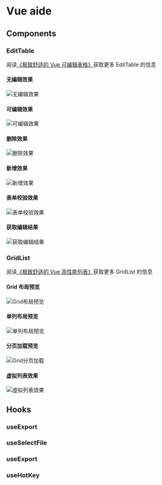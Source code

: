 # Vue aide

## Components

### EditTable

阅读[《极致舒适的 Vue 可编辑表格》](https://juejin.cn/post/7242140832379584567)获取更多 EditTable 的信息

#### 无编辑效果

![无编辑效果](https://cdn.staticaly.com/gh/JessYan0913/picx-images-hosting@master/Snipaste_2023-09-02_11-21-52.3r5pp82rg660.webp)

#### 可编辑效果

![可编辑效果](https://cdn.staticaly.com/gh/JessYan0913/picx-images-hosting@master/Kapture-2023-09-02-at-11.30.59.2nhe801q0e60.gif)

#### 删除效果

![删除效果](https://cdn.staticaly.com/gh/JessYan0913/picx-images-hosting@master/Kapture-2023-09-02-at-11.33.51.oj8lh5vmwqo.gif)

#### 新增效果

![新增效果](https://cdn.staticaly.com/gh/JessYan0913/picx-images-hosting@master/Kapture-2023-09-02-at-11.37.56.5ile0v6cw2s0.gif)

#### 表单校验效果

![表单校验效果](https://cdn.staticaly.com/gh/JessYan0913/picx-images-hosting@master/Kapture-2023-09-02-at-11.39.47.5qsl1p1kbo80.gif)

#### 获取编辑结果

![获取编辑结果](https://cdn.staticaly.com/gh/JessYan0913/picx-images-hosting@master/Kapture-2023-09-02-at-11.42.26.6ugb99gesy80.gif)

### GridList

阅读[《极致舒适的 Vue 高性能列表》](https://juejin.cn/post/7248606302896832570)获取更多 GridList 的信息

#### Grid 布局预览

![Grid布局预览](https://cdn.staticaly.com/gh/JessYan0913/picx-images-hosting@master/Kapture-2023-09-02-at-13.53.05.4evhtw5z0r60.gif)

#### 单列布局预览

![单列布局预览](https://cdn.staticaly.com/gh/JessYan0913/picx-images-hosting@master/Kapture-2023-09-02-at-14.08.53.38380u8uhje0.gif)

#### 分页加载预览

![Grid分页加载](https://cdn.staticaly.com/gh/JessYan0913/picx-images-hosting@master/Kapture-2023-09-02-at-13.58.05.lb1ug03rjj4.gif)

#### 虚拟列表效果

![虚拟列表效果](https://cdn.staticaly.com/gh/JessYan0913/picx-images-hosting@master/Kapture-2023-09-02-at-14.05.15.2lamgisdfy40.gif)

## Hooks

### useExport

### useSelectFile

### useExport

### useHotKey
